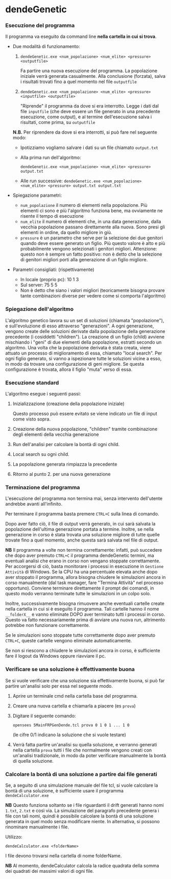 # dendeGenetic
### Esecuzione del programma

Il programma va eseguito da command line **nella cartella in cui si trova**.

- Due modalità di funzionamento:

  1. `dendeGenetic.exe <num_popolazione> <num_elite> <pressure> <outputfile>`

     Fa partire una nuova esecuzione del programma. La popolazione iniziale verrà generata casualmente. Alla conclusione (forzata), salva i risultati trovati fino a quel momento nel file `outputfile`

  2. `dendeGenetic.exe <num_popolazione> <num_elite> <pressure> <inputfile> <outputfile>`

     "Riprende" il programma da dove si era interrotto. Legge i dati dal file `inputfile` (che deve essere un file generato in una precedente esecuzione, come output), e al termine dell'esecuzione salva i risultati, come prima, su `outputfile`

  **N.B.** Per riprendere da dove si era interrotti, si può fare nel seguente modo:

  -	Ipotizziamo vogliamo salvare i dati su un file chiamato `output.txt`
  
  - Alla prima run dell'algoritmo: 

    `dendeGenetic.exe <num_popolazione> <num_elite> <pressure> output.txt`

  -	Alle run successive:
`dendeGenetic.exe <num_popolazione> <num_elite> <pressure> output.txt output.txt` 
  
- Spiegazione parametri:

  - `num_popolazione` il numero di elementi nella popolazione. Più elementi ci sono e più l'algoritmo funziona bene, ma ovviamente ne risente il tempo di esecuzione
  - `num_elite` il numero di elementi che, in una data generazione, dalla vecchia popolazione passano direttamente alla nuova. Sono presi gli elementi in ordine, da quello migliore in giù.
  - `pressure` è un parametro che serve per la selezione dei due genitori quando deve essere generato un figlio. Più questo valore è alto e più probabilmente vengono selezionati i genitori migliori. Attenzione: questo non è sempre un fatto positivo: non è detto che la selezione di genitori migliori porti alla generazione di un figlio migliore.

- Parametri consigliati: (rispettivamente)

  - In locale (proprio pc): 10 1 3
  - Sul server: 75 5 5
  - Non è detto che siano i valori migliori (teoricamente bisogna provare tante combinazioni diverse per vedere come si comporta l'algoritmo)

### Spiegazione dell'algoritmo

L'algoritmo genetico lavora su un set di soluzioni (chiamata "popolazione"), e sull'evoluzione di esso attraverso "generazioni". A ogni generazione, vengono create delle soluzioni derivate dalla popolazione della generazione precedente (i cosiddetti "children"). La creazione di un figlio (child) avviene mischiando i "geni" di due elementi della popolazione, estratti secondo un algoritmo. Una volta che la popolazione derivata è stata creata, viene attuato un processo di miglioramento di essa, chiamato "local search". Per ogni figlio generato, si vanno a ispezionare tutte le soluzioni vicine a esso, in modo da trovare una configurazione di geni migliore. Se questa configurazione è trovata, allora il figlio "muta" verso di essa.

### Esecuzione standard

L'algoritmo esegue i seguenti passi:

1. Inizializzazione (creazione della popolazione iniziale)

   Questo processo può essere evitato se viene indicato un file di input come visto sopra.

2. Creazione della nuova popolazione, "children" tramite combinazione degli elementi della vecchia generazione
3. Run dell'analisi per calcolare la bontà di ogni child.
4. Local search su ogni child.
5. La popolazione generata rimpiazza la precedente
6. Ritorno al punto 2. per una nuova generazione

### Terminazione del programma

L'esecuzione del programma non termina mai, senza intervento dell'utente andrebbe avanti all'infinito.

Per terminare il programma basta premere `CTRL+C` sulla linea di comando.

Dopo aver fatto ciò, il file di output verrà generato, in cui sarà salvata la popolazione dell'ultima generazione portata a termine. Inoltre, se nella generazione in corso è stata trovata una soluzione migliore di tutte quelle trovate fino a quel momento, anche questa sarà salvata nel file di output.

**NB** Il programma a volte non termina correttamente: infatti, può succedere che dopo aver premuto `CTRL+C` il programma dendeGenetic termini, ma eventuali analisi che erano in corso non vengano stoppate correttamente. Per accorgersi di ciò, basta monitorare i processi in esecuzione in `Gestione Attività` di Windows. Se la CPU ha una percentuale elevata anche dopo aver stoppato il programma, allora bisogna chiudere le simulazioni ancora in corso manualmente (dal task manager, fare "Termina Attività" nel processo opportuno). Conviene terminare direttamente il prompt dei comandi, in questo modo verranno terminate tutte le simulazioni in un colpo solo.

Inoltre, successivamente bisogna rimuovere anche eventuali cartelle create nella cartella in cui si è eseguito il programma. Tali cartelle hanno il nome `__folderX__` e vanno eliminate DOPO aver terminato tutti i processi in corso. Questo va fatto necessariamente prima di avviare una nuova run, altrimento potrebbe non funzionare correttamente. 

Se le simulazioni sono stoppate tutte correttamente dopo aver premuto `CTRL+C`, queste cartelle vengono eliminate automaticamente.

Se non si riescono a chiudere le simulazioni ancora in corso, è sufficiente fare il logout da Windows oppure riavviare il pc.

### Verificare se una soluzione è effettivamente buona

Se si vuole verificare che una soluzione sia effettivamente buona, si può far partire un'analisi solo per essa nel seguente modo.

1. Aprire un terminale cmd nella cartella base del programma.

2. Creare una nuova cartella e chiamarla a piacere (es `prova`)

3. Digitare il seguente comando:

    `opensees 5MainFRPGenDende.tcl prova 0 1 0 1 ... 1 0`

   (le cifre 0/1 indicano la soluzione che si vuole testare)

4. Verrà fatta partire un'analisi su quella soluzione, e verranno generati nella cartella `prova` tutti i file che normalmente vengono creati con un'analisi tradizionale, in modo da poter verificare manualmente la bontà di quella soluzione.

### Calcolare la bontà di una soluzione a partire dai file generati

Se, a seguito di una simulazione manuale del file tcl, si vuole calcolare la bontà di una soluzione, è sufficiente usare il programma `dendeCalculator.exe`

**NB** Questo funziona soltanto se i file riguardanti il drift generati hanno nomi `1.txt`, `2.txt` e così via. La simulazione del paragrafo precedente genera i file con tali nomi, quindi è possibile calcolare la bontà di una soluzione generata in quel modo senza modificare niente. In alternativa, si possono rinominare manualmente i file.

Utilizzo:

`dendeCalculator.exe <folderName>` 

I file devono trovarsi nella cartella di nome folderName.

**NB** Al momento, dendeCalculator calcola la radice quadrata della somma dei quadrati dei massimi valori di ogni file.